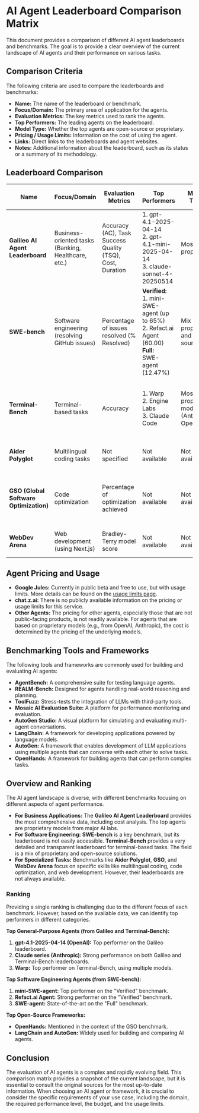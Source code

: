 # AI Agent Leaderboard Comparison Matrix

This document provides a comparison of different AI agent leaderboards and benchmarks. The goal is to provide a clear overview of the current landscape of AI agents and their performance on various tasks.

## Comparison Criteria

The following criteria are used to compare the leaderboards and benchmarks:

*   **Name:** The name of the leaderboard or benchmark.
*   **Focus/Domain:** The primary area of application for the agents.
*   **Evaluation Metrics:** The key metrics used to rank the agents.
*   **Top Performers:** The leading agents on the leaderboard.
*   **Model Type:** Whether the top agents are open-source or proprietary.
*   **Pricing / Usage Limits:** Information on the cost of using the agent.
*   **Links:** Direct links to the leaderboards and agent websites.
*   **Notes:** Additional information about the leaderboard, such as its status or a summary of its methodology.

## Leaderboard Comparison

| Name | Focus/Domain | Evaluation Metrics | Top Performers | Model Type | Pricing / Usage Limits | Links | Notes |
|---|---|---|---|---|---|---|---|
| **Galileo AI Agent Leaderboard** | Business-oriented tasks (Banking, Healthcare, etc.) | Accuracy (AC), Task Success Quality (TSQ), Cost, Duration | 1. gpt-4.1-2025-04-14<br>2. gpt-4.1-mini-2025-04-14<br>3. claude-sonnet-4-20250514 | Mostly proprietary | Based on model pricing (OpenAI, Anthropic, etc.) | [Leaderboard](https://huggingface.co/spaces/galileo-ai/agent-leaderboard) | Provides detailed breakdown of performance across various industries and includes cost analysis. |
| **SWE-bench** | Software engineering (resolving GitHub issues) | Percentage of issues resolved (% Resolved) | **Verified:**<br>1. mini-SWE-agent (up to 65%)<br>2. Refact.ai Agent (60.00)<br>**Full:**<br>SWE-agent (12.47%) | Mix of proprietary and open-source | Varies by agent | [Leaderboard](https://www.swebench.com/) | Leaderboard data is fragmented and not fully public. Evaluation is private and handled by a CLI tool. |
| **Terminal-Bench** | Terminal-based tasks | Accuracy | 1. Warp<br>2. Engine Labs<br>3. Claude Code | Mostly proprietary models (Anthropic, OpenAI) | Varies by agent | [Leaderboard](https://www.tbench.ai/leaderboard) | A comprehensive leaderboard with detailed information on agents, models, and organizations. |
| **Aider Polyglot** | Multilingual coding tasks | Not specified | Not available | Not available | Not applicable | [Source](https://epoch.ai/benchmarks) | The official leaderboard link is broken (404 error). |
| **GSO (Global Software Optimization)** | Code optimization | Percentage of optimization achieved | Not available | Not available | Not applicable | [Source](https://epoch.ai/benchmarks) | Mentions the use of the **OpenHands** framework. Leaderboard is loaded dynamically. |
| **WebDev Arena** | Web development (using Next.js) | Bradley-Terry model score | Not available | Not available | Not applicable | [Source](https://epoch.ai/benchmarks) | Leaderboard is dynamic and based on user votes. |

## Agent Pricing and Usage

*   **Google Jules:** Currently in public beta and free to use, but with usage limits. More details can be found on the [usage limits page](https://jules.google/docs/usage-limits/).
*   **chat.z.ai:** There is no publicly available information on the pricing or usage limits for this service.
*   **Other Agents:** The pricing for other agents, especially those that are not public-facing products, is not readily available. For agents that are based on proprietary models (e.g., from OpenAI, Anthropic), the cost is determined by the pricing of the underlying models.

## Benchmarking Tools and Frameworks

The following tools and frameworks are commonly used for building and evaluating AI agents:

*   **AgentBench:** A comprehensive suite for testing language agents.
*   **REALM-Bench:** Designed for agents handling real-world reasoning and planning.
*   **ToolFuzz:** Stress-tests the integration of LLMs with third-party tools.
*   **Mosaic AI Evaluation Suite:** A platform for performance monitoring and evaluation.
*   **AutoGen Studio:** A visual platform for simulating and evaluating multi-agent conversations.
*   **LangChain:** A framework for developing applications powered by language models.
*   **AutoGen:** A framework that enables development of LLM applications using multiple agents that can converse with each other to solve tasks.
*   **OpenHands:** A framework for building agents that can perform complex tasks.

## Overview and Ranking

The AI agent landscape is diverse, with different benchmarks focusing on different aspects of agent performance.

*   **For Business Applications:** The **Galileo AI Agent Leaderboard** provides the most comprehensive data, including cost analysis. The top agents are proprietary models from major AI labs.
*   **For Software Engineering:** **SWE-bench** is a key benchmark, but its leaderboard is not easily accessible. **Terminal-Bench** provides a very detailed and transparent leaderboard for terminal-based tasks. The field is a mix of proprietary and open-source solutions.
*   **For Specialized Tasks:** Benchmarks like **Aider Polyglot**, **GSO**, and **WebDev Arena** focus on specific skills like multilingual coding, code optimization, and web development. However, their leaderboards are not always available.

### Ranking

Providing a single ranking is challenging due to the different focus of each benchmark. However, based on the available data, we can identify top performers in different categories.

**Top General-Purpose Agents (from Galileo and Terminal-Bench):**

1.  **gpt-4.1-2025-04-14 (OpenAI):** Top performer on the Galileo leaderboard.
2.  **Claude series (Anthropic):** Strong performance on both Galileo and Terminal-Bench leaderboards.
3.  **Warp:** Top performer on Terminal-Bench, using multiple models.

**Top Software Engineering Agents (from SWE-bench):**

1.  **mini-SWE-agent:** Top performer on the "Verified" benchmark.
2.  **Refact.ai Agent:** Strong performer on the "Verified" benchmark.
3.  **SWE-agent:** State-of-the-art on the "Full" benchmark.

**Top Open-Source Frameworks:**

*   **OpenHands:** Mentioned in the context of the GSO benchmark.
*   **LangChain and AutoGen:** Widely used for building and comparing AI agents.

## Conclusion

The evaluation of AI agents is a complex and rapidly evolving field. This comparison matrix provides a snapshot of the current landscape, but it is essential to consult the original sources for the most up-to-date information. When choosing an AI agent or framework, it is crucial to consider the specific requirements of your use case, including the domain, the required performance level, the budget, and the usage limits.
